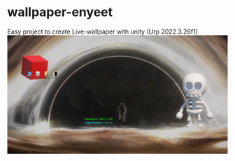 # wallpaper-enyeet
Easy project to create Live-wallpaper with unity (Urp 2022.3.26f1)
![Alt text](Image.png)

